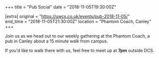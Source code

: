 +++
title = "Pub Social"
date = "2018-11-05T19:30:00Z"

[extra]
original = "https://uwcs.co.uk/events/pub-2018-11-05/"    
end_time = "2018-11-05T21:30:00Z"
location = "Phantom Coach, Canley"
+++

Join us as we head out to our weekly gathering at the Phantom Coach, a pub in Canley about a 15 minute walk from campus.

If you'd like to walk there with us, feel free to meet up at **7pm** outside DCS.

